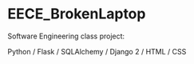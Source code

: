 # EECE_BrokenLaptop

Software Engineering class project:

Python / Flask / SQLAlchemy / Django 2 / HTML / CSS
